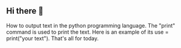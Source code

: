 ## Hi there 👋
How to output text in the python programming language.
The "print" command is used to print the text.
Here is an example of its use = print("your text").
That's all for today.
